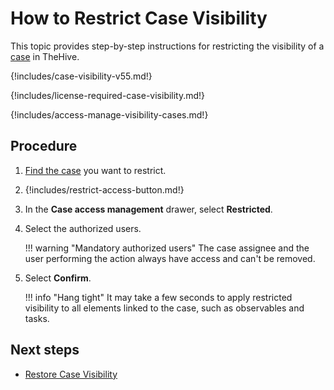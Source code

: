 # How to Restrict Case Visibility

This topic provides step-by-step instructions for restricting the visibility of a [case](../cases/about-cases.md#case-visibility) in TheHive.

{!includes/case-visibility-v55.md!}

{!includes/license-required-case-visibility.md!}

{!includes/access-manage-visibility-cases.md!}

<h2>Procedure</h2>

1. [Find the case](../cases/search-for-cases/find-a-case.md) you want to restrict.

2. {!includes/restrict-access-button.md!}

3. In the **Case access management** drawer, select **Restricted**.

4. Select the authorized users.

    !!! warning "Mandatory authorized users"
        The case assignee and the user performing the action always have access and can't be removed.

5. Select **Confirm**.

    !!! info "Hang tight"
        It may take a few seconds to apply restricted visibility to all elements linked to the case, such as observables and tasks.

<h2>Next steps</h2>

* [Restore Case Visibility](restore-visibility-case.md)